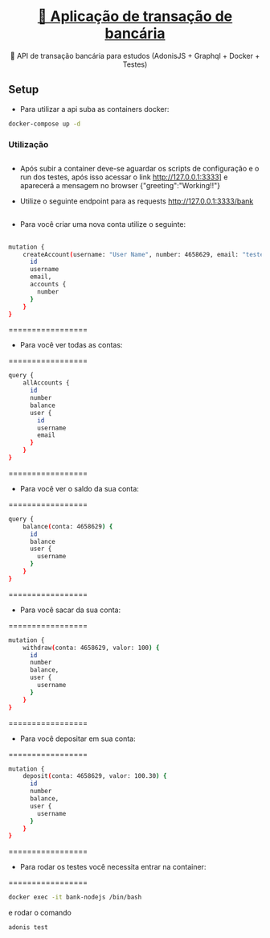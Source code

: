 <h1 align="center">
    <a href="#">🔗 Aplicação de transação de bancária </a>
</h1>

<p align="center">🚀 API de transação bancária para estudos (AdonisJS + Graphql + Docker + Testes) </p>

## Setup

- Para utilizar a api suba as containers docker:
```bash
docker-compose up -d
```

### Utilização

##

- Após subir a container deve-se aguardar os scripts de configuração e o run dos testes, após isso acessar o link http://127.0.0.1:3333] e aparecerá a mensagem no browser {"greeting":"Working!!"}


- Utilize o seguinte endpoint para as requests http://127.0.0.1:3333/bank
##


- Para você criar uma nova conta utilize o seguinte:
##

```bash
mutation {
    createAccount(username: "User Name", number: 4658629, email: "teste@email.com", password: "123456") {
      id
      username
      email,
      accounts {
        number
      }
    }
}
```
=================

- Para você ver todas as contas:

=================
```bash
query {
    allAccounts {
      id
      number
      balance
      user {
        id
        username
        email
      }
    }
}
```
=================

- Para você ver o saldo da sua conta:

=================
```bash
query {
    balance(conta: 4658629) {
      id
      balance
      user {
        username
      }
    }
}
```
=================

- Para você sacar da sua conta:

=================
```bash
mutation {
    withdraw(conta: 4658629, valor: 100) {
      id
      number
      balance,
      user {
        username
      }
    }
}
```
=================

- Para você depositar em sua conta:

=================
```bash
mutation {
    deposit(conta: 4658629, valor: 100.30) {
      id
      number
      balance,
      user {
        username
      }
    }
}
```

=================

- Para rodar os testes você necessita entrar na container:

=================
```bash
docker exec -it bank-nodejs /bin/bash
```
e rodar o comando
```bash
adonis test
```